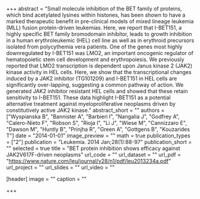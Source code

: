 +++
abstract = "Small molecule inhibition of the BET family of proteins, which bind acetylated lysines within histones, has been shown to have a marked therapeutic benefit in pre-clinical models of mixed lineage leukemia (MLL) fusion protein-driven leukemias. Here, we report that I-BET151, a highly specific BET family bromodomain inhibitor, leads to growth inhibition in a human erythroleukemic (HEL) cell line as well as in erythroid precursors isolated from polycythemia vera patients. One of the genes most highly downregulated by I-BET151 was LMO2, an important oncogenic regulator of hematopoietic stem cell development and erythropoiesis. We previously reported that LMO2 transcription is dependent upon Janus kinase 2 (JAK2) kinase activity in HEL cells. Here, we show that the transcriptional changes induced by a JAK2 inhibitor (TG101209) and I-BET151 in HEL cells are significantly over-lapping, suggesting a common pathway of action. We generated JAK2 inhibitor resistant HEL cells and showed that these retain sensitivity to I-BET151. These data highlight I-BET151 as a potential alternative treatment against myeloproliferative neoplasms driven by constitutively active JAK2 kinase."
abstract_short = ""
authors = ["Wyspianska B", "Bannister A", "Barbieri I", "Nangalia J", "Godfrey A", "Calero-Nieto F", "Robson S", "Rioja I", "Li J", "Wiese M", "Cannizzaro E", "Dawson M", "Huntly B", "Prinjha R", "Green A", "Gottgens B", "Kouzarides T"]
date = "2014-01-01"
image_preview = ""
math = true
publication_types = ["2"]
publication = "Leukemia. 2014 Jan;28(1):88-97"
publication_short = ""
selected = true
title = "BET protein inhibition shows efficacy against JAK2V617F-driven neoplasms"
url_code = ""
url_dataset = ""
url_pdf = "https://www.nature.com/leu/journal/v28/n1/pdf/leu2013234a.pdf"
url_project = ""
url_slides = ""
url_video = ""

[header]
image = ""
caption = ""

+++

